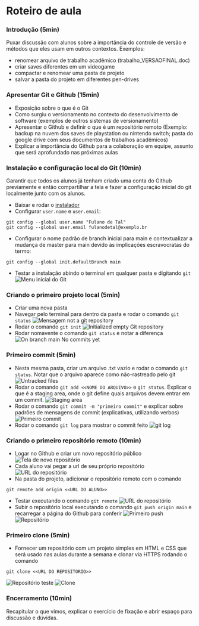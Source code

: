 # Roteiro de aula

### Introdução (5min)
Puxar discussão com alunos sobre a importância do controle de versão e métodos que eles usam em outros contextos.
Exemplos: 
-  renomear arquivo de trabalho acadêmico (trabalho_VERSAOFINAL.doc)
-  criar saves diferentes em um videogame
-  compactar e renomear uma pasta de projeto
-  salvar a pasta do projeto em diferentes pen-drives

### Apresentar Git e Github (15min)
- Exposição sobre o que é o Git
- Como surgiu o versionamento no contexto do desenvolvimento de software (exemplos de outros sistemas de versionamento)
- Apresentar o Github e definir o que é um repositório remoto (Exemplo: backup na nuvem dos saves de playstation ou nintendo switch; pasta do google drive com seus documentos de trabalhos acadêmicos)
- Explicar a importância do Github para a colaboração em equipe, assunto que será aprofundado nas próximas aulas


### Instalação e configuração local do Git (10min)
Garantir que todos os alunos já tenham criado uma conta do Github previamente e então compartilhar a tela e fazer a configuração inicial do git localmente junto com os alunos.

-   Baixar e rodar o [instalador](https://git-scm.com/downloads)
-   Configurar `user.name` e `user.email`:
```
git config --global user.name "Fulano de Tal"
git config --global user.email fulanodetal@exemplo.br
```
- Configurar o nome padrão de branch inicial para main e contextualizar a mudança de master para main devido às implicações escravocratas do termo:
```
git config --global init.defaultBranch main
```
- Testar a instalação abindo o terminal em qualquer pasta e digitando `git` ![Menu inicial do Git](img/img-01.png)
  
### Criando o primeiro projeto local (5min)
- Criar uma nova pasta
- Navegar pelo terminal para dentro da pasta e rodar o comando `git status` ![Mensagem not a git repository](img/img-02.png)
- Rodar o comando `git init` ![Initialized empty Git repository](img/img-03.png)
- Rodar nomavente o comando `git status` e notar a diferença ![On branch main No commits yet](img/img-04.png)

### Primeiro commit (5min)
- Nesta mesma pasta, criar um arquivo .txt vazio e rodar o comando `git status`. Notar que o arquivo aparece como não-rastreado pelo git ![Untracked files](img/img-05.png)
- Rodar o comando `git add <<NOME DO ARQUIVO>>` e `git status`. Explicar o que é a staging area, onde o git define quais arquivos devem entrar em um commit.
![Staging area](img/img-06.png)
- Rodar o comando `git commit -m "primeiro commit"` e explicar sobre padrões de mensagens de commit (explicativas, utilizando verbos)
![Primeiro commit](img/img-07.png)
- Rodar o comando `git log` para mostrar o commit feito
![git log](img/img-08.png)

### Criando o primeiro repositório remoto (10min)
- Logar no Github e criar um novo repositório público
![Tela de novo repositório](img/img-09.png)
- Cada aluno vai pegar a url de seu próprio repositório
![URL do repositório](img/img-10.png)
- Na pasta do projeto, adicionar o repositório remoto com o comando
```
git remote add origin <<URL DO ALUNO>>
```
- Testar executando o comando `git remote`
![URL do repositório](img/img-11.png)
- Subir o repositório local executando o comando `git push origin main` e recarregar a página do Github para conferir
![Primeiro push](img/img-12.png)
![Repositório](img/img-13.png)

### Primeiro clone (5min)
- Fornecer um repositório com um projeto simples em HTML e CSS que será usado nas aulas durante a semana e clonar via HTTPS rodando o comando
```
git clone <<URL DO REPOSITORIO>>
```
![Repositório teste](img/img-14.png)
![Clone](img/img-15.png)

### Encerramento (10min)
Recapitular o que vimos, explicar o exercício de fixação e abrir espaço para discussão e dúvidas. 